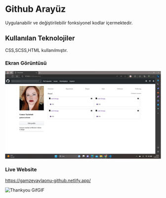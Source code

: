 ﻿<h1> Github Arayüz </h1>

Uygulanabilir ve değiştirilebilir fonksiyonel kodlar içermektedir.

<h2> Kullanılan Teknolojiler </h2>

CSS,SCSS,HTML kullanılmıştır.

<h3> Ekran Görüntüsü </h3>

![](<Ekran görüntüsü 2023-08-05 150112.png>)

<h3>Live Website</h3>

https://gamzeyaylaonu-github.netlify.app/

![Thankyou GifGIF](https://github.com/gamzeyaylaonu/github-arayuz/assets/135466558/3c6cb2a0-f4c1-4994-abdb-c1c13aa8e617)

